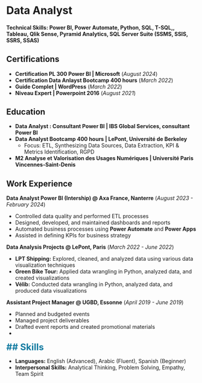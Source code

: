 # Data Analyst

#### Technical Skills:  Power BI, Power Automate, Python, SQL, T-SQL,, Tableau, Qlik Sense, Pyramid Analytics, SQL Server Suite (SSMS, SSIS, SSRS, SSAS)

## Certifications
- **Certification PL 300 Power BI | Microsoft** (_August 2024_)
- **Certification Data Anlayst Bootcamp 400 hours** (_March 2022_)
- **Guide Complet | WordPress** (_March 2022_)
- **Niveau Expert | Powerpoint 2016** (_August 2021_)

## Education
- **Data Analyst : Consultant Power BI | IBS Global Services, consultant Power BI**
- **Data Analyst Bootcamp 400 hours | LePont, Université de Berkeley**
  - Focus: ETL, Synthesizing Data Sources, Data Extraction, KPI & Metrics Identification, RGPD
- **M2 Analyse et Valorisation des Usages Numériques | Université Paris Vincennes-Saint-Denis**

## Work Experience
**Data Analyst Power BI (Intership) @ Axa France, Nanterre** (_August 2023 - February 2024_)  
- Controlled data quality and performed ETL processes
- Designed, developed, and maintained dashboards and reports
- Automated business processes using **Power Automate** and **Power Apps**
- Assisted in defining KPIs for business strategy

**Data Analysis Projects @ LePont, Paris** (_March 2022 - June 2022_)  
- **LPT Shipping:** Explored, cleaned, and analyzed data using various data visualization techniques
- **Green Bike Tour:** Applied data wrangling in Python, analyzed data, and created visualizations
- **Vélib:** Conducted data wrangling in Python, analyzed data, and produced data visualizations

**Assistant Project Manager @ UGBD, Essonne** (_April 2019 - June 2019_) 
- Planned and budgeted events
- Managed project deliverables
- Drafted event reports and created promotional materials
- 
<span style="color: #127BA1; font-size: 24px; font-weight: bold;">## Skills</span>
- **Languages:** English (Advanced), Arabic (Fluent), Spanish (Beginner)
- **Interpersonal Skills:** Analytical Thinking, Problem Solving, Empathy, Team Spirit
